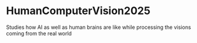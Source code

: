 # HumanComputerVision2025
Studies how AI as well as human brains are like while processing the visions coming from the real world
